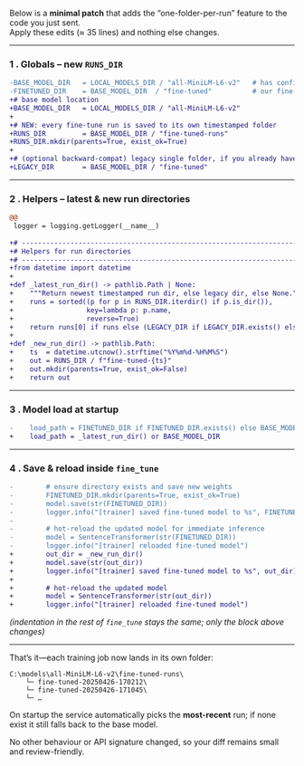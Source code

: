 Below is a **minimal patch** that adds the “one-folder-per-run” feature to the code you just sent.  
Apply these edits (≈ 35 lines) and nothing else changes.

---

### 1 . Globals – new `RUNS_DIR`

```diff
-BASE_MODEL_DIR   = LOCAL_MODELS_DIR / "all-MiniLM-L6-v2"   # has config.json, tokenizer.json …
-FINETUNED_DIR    = BASE_MODEL_DIR  / "fine-tuned"          # our fine-tuned weights will live here
+# base model location
+BASE_MODEL_DIR   = LOCAL_MODELS_DIR / "all-MiniLM-L6-v2"
+
+# NEW: every fine-tune run is saved to its own timestamped folder
+RUNS_DIR         = BASE_MODEL_DIR / "fine-tuned-runs"
+RUNS_DIR.mkdir(parents=True, exist_ok=True)
+
+# (optional backward-compat) legacy single folder, if you already have one
+LEGACY_DIR       = BASE_MODEL_DIR / "fine-tuned"
```

---

### 2 . Helpers – latest & new run directories

```diff
@@
 logger = logging.getLogger(__name__)
 
+# ----------------------------------------------------------------------
+# Helpers for run directories
+# ----------------------------------------------------------------------
+from datetime import datetime
+
+def _latest_run_dir() -> pathlib.Path | None:
+    """Return newest timestamped run dir, else legacy dir, else None."""
+    runs = sorted((p for p in RUNS_DIR.iterdir() if p.is_dir()),
+                  key=lambda p: p.name,
+                  reverse=True)
+    return runs[0] if runs else (LEGACY_DIR if LEGACY_DIR.exists() else None)
+
+def _new_run_dir() -> pathlib.Path:
+    ts  = datetime.utcnow().strftime("%Y%m%d-%H%M%S")
+    out = RUNS_DIR / f"fine-tuned-{ts}"
+    out.mkdir(parents=True, exist_ok=False)
+    return out
```

---

### 3 . Model load at startup

```diff
-    load_path = FINETUNED_DIR if FINETUNED_DIR.exists() else BASE_MODEL_DIR
+    load_path = _latest_run_dir() or BASE_MODEL_DIR
```

---

### 4 . Save & reload inside `fine_tune`

```diff
-        # ensure directory exists and save new weights
-        FINETUNED_DIR.mkdir(parents=True, exist_ok=True)
-        model.save(str(FINETUNED_DIR))
-        logger.info("[trainer] saved fine-tuned model to %s", FINETUNED_DIR)
-
-        # hot-reload the updated model for immediate inference
-        model = SentenceTransformer(str(FINETUNED_DIR))
-        logger.info("[trainer] reloaded fine-tuned model")
+        out_dir = _new_run_dir()
+        model.save(str(out_dir))
+        logger.info("[trainer] saved fine-tuned model to %s", out_dir)
+
+        # hot-reload the updated model
+        model = SentenceTransformer(str(out_dir))
+        logger.info("[trainer] reloaded fine-tuned model")
```

*(indentation in the rest of `fine_tune` stays the same; only the block above changes)*

---

That’s it—each training job now lands in its own folder:

```
C:\models\all-MiniLM-L6-v2\fine-tuned-runs\
    └─ fine-tuned-20250426-170212\
    └─ fine-tuned-20250426-171045\
    └─ …
```

On startup the service automatically picks the **most-recent** run; if none exist it still falls back to the base model.

No other behaviour or API signature changed, so your diff remains small and review-friendly.
